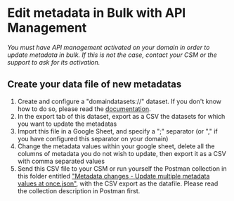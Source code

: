 # Edit metadata in Bulk with API Management

*You must have API management activated on your domain in order to update metadata in bulk. If this is not the case, contact your CSM or the support to ask for its activation.*

## Create your data file of new metadatas

1. Create and configure a "domaindatasets://" dataset. If you don't know how to do so, please read the [documentation](https://help.opendatasoft.com/platform/en/publishing_data/04_configuring_a_source/connectors/dataset_of_datasets.html "domaindatasets ODS documentation").
2. In the export tab of this dataset, export as a CSV the datasets for which you want to update the metadatas
3. Import this file in a Google Sheet, and specify a ";" separator (or "," if you have configured this separator on your domain)
4. Change the metadata values within your google sheet, delete all the columns of metadata you do not wish to update, then export it as a CSV with comma separated values
5. Send this CSV file to your CSM or run yourself the Postman collection in this folder entitled ["Metadata changes - Update multiple metadata values at once.json"](https://github.com/opendatasoft/ods-cookbook/blob/master/management-api/update-metadata-in-bulk/Metadata%20changes%20-%20Update%20multiple%20metadata%20values%20at%20once.postman_collection.json), with the CSV export as the datafile. Please read the collection description in Postman first.
